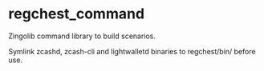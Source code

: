 # regchest_command

Zingolib command library to build scenarios. 

Symlink zcashd, zcash-cli and lightwalletd binaries to regchest/bin/ before use.
